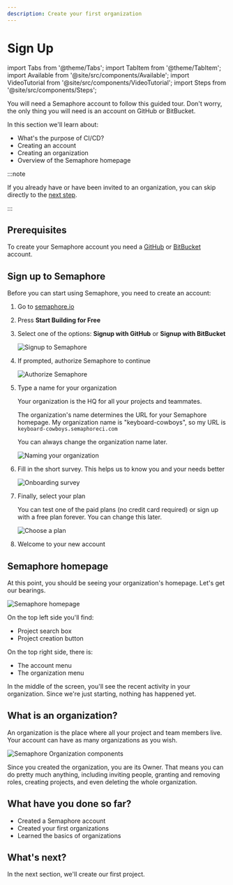 ```yaml
---
description: Create your first organization
---
```


# Sign Up 

import Tabs from '@theme/Tabs';
import TabItem from '@theme/TabItem';
import Available from '@site/src/components/Available';
import VideoTutorial from '@site/src/components/VideoTutorial';
import Steps from '@site/src/components/Steps';

You will need a Semaphore account to follow this guided tour. Don't worry, the only thing you will need is an account on GitHub or BitBucket.

In this section we'll learn about:

- What's the purpose of CI/CD?
- Creating an account
- Creating an organization
- Overview of the Semaphore homepage

:::note

If you already have or have been invited to an organization, you can skip directly to the [next step](./hello-world).

:::

## Prerequisites

To create your Semaphore account you need a [GitHub](https://github) or [BitBucket](https://bitbucket.org) account.

## Sign up to Semaphore

Before you can start using Semaphore, you need to create an account:

<Steps>

1. Go to [semaphore.io](https://semaphore.io)
2. Press **Start Building for Free**
3. Select one of the options: **Signup with GitHub** or **Signup with BitBucket**

    ![Signup to Semaphore](./img/signup.jpg)

4. If prompted, authorize Semaphore to continue

    ![Authorize Semaphore](./img/authorize.jpg)

5. Type a name for your organization
    
    Your organization is the HQ for all your projects and teammates. 
    
    The organization's name determines the URL for your Semaphore homepage. My organization name is "keyboard-cowboys", so my URL is `keyboard-cowboys.semaphoreci.com`

    You can always change the organization name later.

    ![Naming your organization](./img/create-org.jpg)

6. Fill in the short survey. This helps us to know you and your needs better

    ![Onboarding survey](./img/onboarding-survery.jpg)

7. Finally, select your plan

    You can test one of the paid plans (no credit card required) or sign up with a free plan forever. You can change this later.

    ![Choose a plan](./img/select-plan.jpg)

8. Welcome to your new account

</Steps>

## Semaphore homepage

At this point, you should be seeing your organization's homepage. Let's get our bearings.

![Semaphore homepage](./img/homepage.jpg)

On the top left side you'll find:

- Project search box
- Project creation button

On the top right side, there is:

- The account menu 
- The organization menu

In the middle of the screen, you'll see the recent activity in your organization. Since we're just starting, nothing has happened yet.

## What is an organization?

An organization is the place where all your project and team members live. Your account can have as many organizations as you wish.

![Semaphore Organization components](./img/org-diagram.jpg)

Since you created the organization, you are its Owner. That means you can do pretty much anything, including inviting people, granting and removing roles, creating projects, and even deleting the whole organization.

## What have you done so far?

- Created a Semaphore account
- Created your first organizations
- Learned the basics of organizations

## What's next?

In the next section, we'll create our first project.
